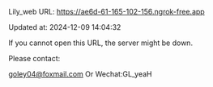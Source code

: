 Lily_web URL: https://ae6d-61-165-102-156.ngrok-free.app

Updated at: 2024-12-09 14:04:32

If you cannot open this URL, the server might be down.

Please contact: 

goley04@foxmail.com Or Wechat:GL_yeaH